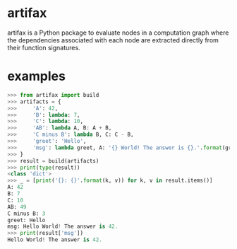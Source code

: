 # artifax

artifax is a Python package to evaluate nodes in a computation graph where
the dependencies associated with each node are extracted directly from their
function signatures.

# examples
```python
>>> from artifax import build
>>> artifacts = {
>>>     'A': 42,
>>>     'B': lambda: 7,
>>>     'C': lambda: 10,
>>>     'AB': lambda A, B: A + B,
>>>     'C minus B': lambda B, C: C - B,
>>>     'greet': 'Hello',
>>>     'msg': lambda greet, A: '{} World! The answer is {}.'.format(greet, A),
>>> }
>>> result = build(artifacts)
>>> print(type(result))
<class 'dict'>
>>> _ = [print('{}: {}'.format(k, v)) for k, v in result.items()]
A: 42
B: 7
C: 10
AB: 49
C minus B: 3
greet: Hello
msg: Hello World! The answer is 42.
>>> print(result['msg'])
Hello World! The answer is 42.